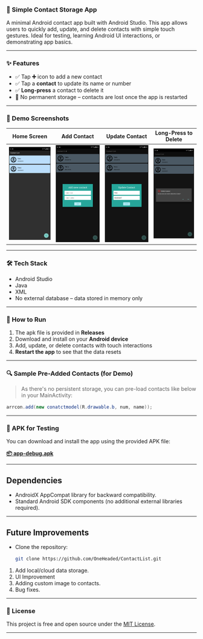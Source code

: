 ### 📱 Simple Contact Storage App

A minimal Android contact app built with Android Studio.
This app allows users to quickly add, update, and delete contacts with simple touch gestures. Ideal for testing, learning Android UI interactions, or demonstrating app basics.

---

### ✨ Features

* ✅ Tap **➕** icon to add a new contact
* ✅ Tap a **contact** to update its name or number
* ✅ **Long-press** a contact to delete it
* 🚫 No permanent storage – contacts are lost once the app is restarted

---

### 🧪 Demo Screenshots

| Home Screen                   | Add Contact                         | Update Contact                            | Long-Press to Delete                      |
| ----------------------------- | ----------------------------------- | ----------------------------------------- | ----------------------------------------- |
| ![home](Screenshot_20250716-093125.png) | ![add](Screenshot_20250716-093132.png) | ![update](Screenshot_20250716-093143.png) | ![delete](Screenshot_20250716-093153.png) |


---

### 🛠 Tech Stack

* Android Studio
* Java
* XML
* No external database – data stored in memory only

---

### 🚀 How to Run

1. The apk file is provided in **Releases**
2. Download and install on your **Android device**
3. Add, update, or delete contacts with touch interactions
4. **Restart the app** to see that the data resets

---

### 🔍 Sample Pre-Added Contacts (for Demo)

> As there's no persistent storage, you can pre-load contacts like below in your MainActivity:

```java
arrcon.add(new conatctmodel(R.drawable.b, num, name));
```

---

### 📂 APK for Testing

You can download and install the app using the provided APK file:

**[📦 app-debug.apk](https://github.com/OneHeaded/ContactList/releases/download/v1.0.3/app-debug.apk)**

---

## Dependencies

- AndroidX AppCompat library for backward compatibility.
- Standard Android SDK components (no additional external libraries required).

---

## Future Improvements

- Clone the repository:
   ```bash
   git clone https://github.com/OneHeaded/ContactList.git
   ```
1. Add local/cloud data storage.
2. UI Improvement
3. Adding custom image to contacts.
4. Bug fixes.

---

### 📝 License

This project is free and open source under the [MIT License](LICENSE).

---
